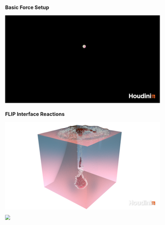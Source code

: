 ### Basic Force Setup

![](swarm.gif)

### FLIP Interface Reactions
![](pgs_ss22_tutorial_04_gueldner.png)

![](bubbles-render.gif)
